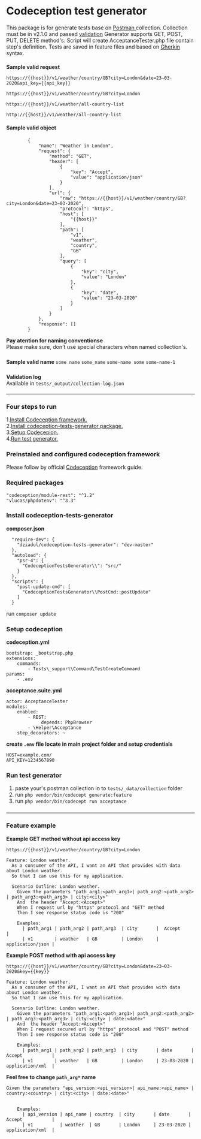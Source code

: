 # Codeception test generator #

This package is for generate tests base on [ Postman ](https://www.postman.com/collection/) collection. Collection must be in v2.1.0 and passed [validation](#Sample-valid-object)
Generator supports GET, POST, PUT, DELETE method's. Script will create AcceptanceTester.php file contain step's definition. Tests are saved in feature files and based on [Gherkin](https://docs.behat.org/en/v2.5/guides/1.gherkin.html) syntax.
####
**Sample valid request** 
```
https://{{host}}/v1/weather/country/GB?city=London&date=23–03-2020&api_key={{api_key}}
```
```
https://{{host}}/v1/weather/country/GB?city=London
```
```
https://{{host}}/v1/weather/all-country-list
```
```
http://{{host}}/v1/weather/all-country-list
```
#### Sample valid object

```
		{
			"name": "Weather in London",
			"request": {
				"method": "GET",
				"header": [
					{
						"key": "Accept",
						"value": "application/json"
					}
				],
				"url": {
					"raw": "https://{{host}}/v1/weather/country/GB?city=London&date=23–03-2020",
					"protocol": "https",
					"host": [
						"{{host}}"
					],
					"path": [
						"v1",
						"weather",
						"country",
						"GB"
					],
					"query": [
						{
							"key": "city",
							"value": "London"
						},
						{
							"key": "date",
							"value": "23–03-2020"
						}
					]
				}
			},
			"response": []
		}
```
**Pay atention for naming conventionse**  
Please make sure, don't use special characters when named collection's.   
#####
**Sample valid name**
```some name``` ```some_name``` ```some-name some``` ```some-name-1```  
###
**Validation log**  
Available in ```tests/_output/collection-log.json```
####
- - -
### Four steps to run ###
1.[Install Codeception framework.](#Preinstaled-and-configured-codeception-framework)   
2.[Install codeception-tests-generator package.](#Install-codeception-tests-generator)   
3.[Setup Codecepion.](#Setup-codeception)   
4.[Run test generator.](#Run-test-generator)   

### Preinstaled and configured codeception framework  
Please follow by official [Codeception](https://codeception.com/quickstart) framework guide.
### Required packages ###
```
"codeception/module-rest": "^1.2"
"vlucas/phpdotenv": "^3.3"
```
### Install codeception-tests-generator
**composer.json**
```
  "require-dev": {
    "dziadul/codeception-tests-generator": "dev-master"
  },
  "autoload": {
    "psr-4": {
      "CodeceptionTestsGenerator\\": "src/"
    }
  },
  "scripts": {
    "post-update-cmd": [
      "CodeceptionTestsGenerator\\PostCmd::postUpdate"
    ]
  }
```
run ```composer update```

### Setup codeception
**codeception.yml**
```
bootstrap: _bootstrap.php
extensions:
    commands:
        - Tests\_support\Command\TestCreateCommand
params:
    - .env
```
**acceptance.suite.yml**
```
actor: AcceptanceTester
modules:
    enabled:
        - REST:
             depends: PhpBrowser
        - \Helper\Acceptance
    step_decorators: ~  
```
**create ```.env``` file locate in main project folder and setup credentials**
```
HOST=example.com/
API_KEY=1234567890
```
### Run test generator

1. paste your's postman collection in to ```tests/_data/collection``` folder
2. run ```php vendor/bin/codecept generate:feature```
3. run ```php vendor/bin/codecept run acceptance```  
###
- - -
### Feature example ##
**Example GET method without api access key** 
```
https://{{host}}/v1/weather/country/GB?city=London    
```
```
Feature: London weather.  
  As a consumer of the API, I want an API that provides with data about London weather.
  So that I can use this for my application.

  Scenario Outline: London weather.  
    Given the parameters "path_arg1:<path_arg1>| path_arg2:<path_arg2> | path_arg3:<path_arg3> | city:<city>"  
    And  the header "Accept:<Accept>"  
    When I request url by "https" protocol and "GET" method 
    Then I see response status code is "200"  

    Examples:
      | path_arg1 | path_arg2 | path_arg3  | city       |  Accept           |
      | v1        | weather   | GB         | London     |  application/json |
```
**Example POST method with api access key** 
```
https://{{host}}/v1/weather/country/GB?city=London&date=23–03-2020&key={{key}}    
```
```
Feature: London weather.  
  As a consumer of the API, I want an API that provides with data about London weather.
  So that I can use this for my application.

  Scenario Outline: London weather.  
    Given the parameters "path_arg1:<path_arg1>| path_arg2:<path_arg2> | path_arg3:<path_arg3> | city:<city> | date:<date>"  
    And  the header "Accept:<Accept>"  
    When I request secured url by "https" protocol and "POST" method
    Then I see response status code is "200"  

    Examples:
      | path_arg1 | path_arg2 | path_arg3  | city       | date       |  Accept           |
      | v1        | weather   | GB         | London     | 23-03-2020 |  application/xml  |
```
**Feel free to change ```path_arg*``` name**  
```    
Given the parameters "api_version:<api_version>| api_name:<api_name> | country:<country> | city:<city> | date:<date>"  
```  
```

    Examples:
      | api_version | api_name | country  | city       | date       |  Accept           |
      | v1          | weather  | GB       | London     | 23-03-2020 |  application/xml  |
```
